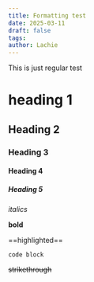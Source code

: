 ```yaml
---
title: Formatting test
date: 2025-03-11
draft: false
tags: 
author: Lachie
---
```


This is just regular test

# heading 1

## Heading 2

### Heading 3

#### Heading 4

##### Heading 5

*italics*

**bold**

==highlighted==

```
code block
```

~~strikethrough~~

